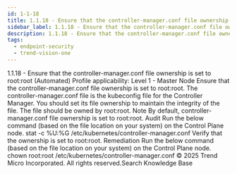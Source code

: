 ```yaml
---
id: 1-1-18
title: 1.1.18 - Ensure that the controller-manager.conf file ownership is set to root:root (Automated)
sidebar_label: 1.1.18 - Ensure that the controller-manager.conf file ownership is set to root:root (Automated)
description: 1.1.18 - Ensure that the controller-manager.conf file ownership is set to root:root (Automated)
tags:
  - endpoint-security
  - trend-vision-one
---
```


 1.1.18 - Ensure that the controller-manager.conf file ownership is set to root:root (Automated) Profile applicability: Level 1 - Master Node Ensure that the controller-manager.conf file ownership is set to root:root. The controller-manager.conf file is the kubeconfig file for the Controller Manager. You should set its file ownership to maintain the integrity of the file. The file should be owned by root:root. Note By default, controller-manager.conf file ownership is set to root:root. Audit Run the below command (based on the file location on your system) on the Control Plane node. stat -c %U:%G /etc/kubernetes/controller-manager.conf Verify that the ownership is set to root:root. Remediation Run the below command (based on the file location on your system) on the Control Plane node. chown root:root /etc/kubernetes/controller-manager.conf © 2025 Trend Micro Incorporated. All rights reserved.Search Knowledge Base